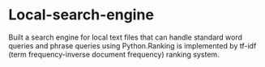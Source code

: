 # Local-search-engine
 Built a search engine for local text files that can handle standard word queries and phrase queries using Python.Ranking is implemented by tf-idf (term frequency-inverse document frequency) ranking system.
